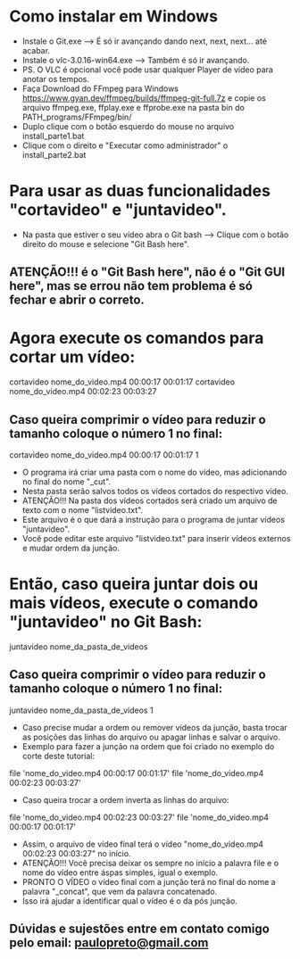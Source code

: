 ﻿# Como instalar em Windows
* Instale o Git.exe --> É só ir avançando dando next, next, next... até acabar.
* Instale o vlc-3.0.16-win64.exe --> Também é só ir avançando.
* PS. O VLC é opcional você pode usar qualquer Player de vídeo para anotar os tempos.
* Faça Download do FFmpeg para Windows <https://www.gyan.dev/ffmpeg/builds/ffmpeg-git-full.7z> e copie os arquivo ffmpeg.exe, ffplay.exe e ffprobe.exe na pasta bin do PATH_programs/FFmpeg/bin/
* Duplo clique com o botão esquerdo do mouse no arquivo install_parte1.bat
* Clique com o direito e "Executar como administrador" o install_parte2.bat

# Para usar as duas funcionalidades "cortavideo" e "juntavideo".
* Na pasta que estiver o seu vídeo abra o Git bash --> Clique com o botão direito do mouse e selecione "Git Bash here".
## ATENÇÃO!!! é o "Git Bash here", não é o "Git GUI here", mas se errou não tem problema é só fechar e abrir o correto.

# Agora execute os comandos para cortar um vídeo:

cortavideo nome_do_video.mp4 00:00:17 00:01:17
cortavideo nome_do_video.mp4 00:02:23 00:03:27


## Caso queira comprimir o vídeo para reduzir o tamanho coloque o número 1 no final:

cortavideo nome_do_video.mp4 00:00:17 00:01:17 1

* O programa irá criar uma pasta com o nome do vídeo, mas adicionando no final do nome "_cut".
* Nesta pasta serão salvos todos os vídeos cortados do respectivo vídeo.
* ATENÇÃO!!! Na pasta dos vídeos cortados será criado um arquivo de texto com o nome "listvideo.txt".
* Este arquivo é o que dará a instrução para o programa de juntar vídeos "juntavideo".
* Você pode editar este arquivo "listvideo.txt" para inserir vídeos externos e mudar ordem da junção.

# Então, caso queira juntar dois ou mais vídeos, execute o comando "juntavideo" no Git Bash:

juntavideo nome_da_pasta_de_videos

## Caso queira comprimir o vídeo para reduzir o tamanho coloque o número 1 no final:

juntavideo nome_da_pasta_de_videos 1


* Caso precise mudar a ordem ou remover vídeos da junção, basta trocar as posições das linhas do arquivo ou apagar linhas e salvar o arquivo.
* Exemplo para fazer a junção na ordem que foi criado no exemplo do corte deste tutorial:

file 'nome_do_video.mp4 00:00:17 00:01:17'
file 'nome_do_video.mp4 00:02:23 00:03:27'


* Caso queira trocar a ordem inverta as linhas do arquivo:

file 'nome_do_video.mp4 00:02:23 00:03:27'
file 'nome_do_video.mp4 00:00:17 00:01:17'


* Assim, o arquivo de vídeo final terá o vídeo "nome_do_video.mp4 00:02:23 00:03:27" no início.
* ATENÇÃO!!! Você precisa deixar os sempre no início a palavra file e o nome do vídeo entre áspas simples, igual o exemplo.
* PRONTO O VÍDEO o vídeo final com a junção terá no final do nome a palavra "_concat", que vem da palavra concatenado.
* Isso irá ajudar a identificar qual o vídeo é o da pós junção.

## Dúvidas e sujestões entre em contato comigo pelo email: paulopreto@gmail.com


